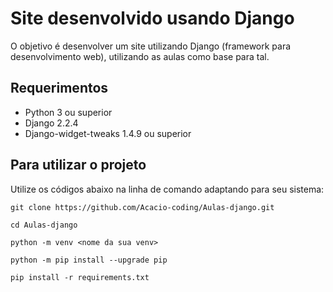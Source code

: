 # Site desenvolvido usando Django

O objetivo é desenvolver um site utilizando Django (framework para desenvolvimento web), utilizando as aulas como base para tal.

## Requerimentos

- Python 3 ou superior
- Django 2.2.4
- Django-widget-tweaks 1.4.9 ou superior

## Para utilizar o projeto

Utilize os códigos abaixo na linha de comando adaptando para seu sistema:

```
git clone https://github.com/Acacio-coding/Aulas-django.git
```

```
cd Aulas-django
```

```
python -m venv <nome da sua venv>
```

```
python -m pip install --upgrade pip
```

```
pip install -r requirements.txt
```
